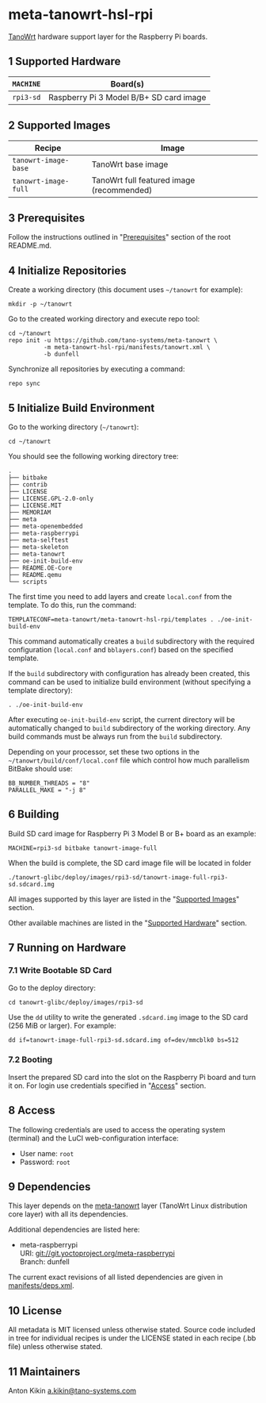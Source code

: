 # meta-tanowrt-hsl-rpi

[TanoWrt](https://github.com/tano-systems/meta-tanowrt) hardware support layer for the Raspberry Pi boards.

## 1 Supported Hardware

| `MACHINE` | Board(s)                                 |
| --------- | ---------------------------------------- |
| `rpi3-sd` | Raspberry Pi 3 Model B/B+ SD card image  |

## 2 Supported Images

| Recipe               | Image                                       |
| -------------------- | ------------------------------------------- |
| `tanowrt-image-base` | TanoWrt base image                          |
| `tanowrt-image-full` | TanoWrt full featured image (recommended)   |

## 3 Prerequisites

Follow the instructions outlined in "[Prerequisites](../README.md#1-Prerequisites)" section of the root README.md.

## 4 Initialize Repositories

Create a working directory (this document uses `~/tanowrt` for example):
```shell
mkdir -p ~/tanowrt
```

Go to the created working directory and execute repo tool:
```shell
cd ~/tanowrt
repo init -u https://github.com/tano-systems/meta-tanowrt \
          -m meta-tanowrt-hsl-rpi/manifests/tanowrt.xml \
          -b dunfell
```

Synchronize all repositories by executing a command:
```shell
repo sync
```

## 5 Initialize Build Environment

Go to the working directory (`~/tanowrt`):
```shell
cd ~/tanowrt
```

You should see the following working directory tree:
```
.
├── bitbake
├── contrib
├── LICENSE
├── LICENSE.GPL-2.0-only
├── LICENSE.MIT
├── MEMORIAM
├── meta
├── meta-openembedded
├── meta-raspberrypi
├── meta-selftest
├── meta-skeleton
├── meta-tanowrt
├── oe-init-build-env
├── README.OE-Core
├── README.qemu
└── scripts
```

The first time you need to add layers and create `local.conf` from the template. To do this, run the command:
```shell
TEMPLATECONF=meta-tanowrt/meta-tanowrt-hsl-rpi/templates . ./oe-init-build-env
```

This command automatically creates a `build` subdirectory with the required configuration (`local.conf` and `bblayers.conf`) based on the specified template.

If the `build` subdirectory with configuration has already been created, this command can be used to initialize build environment (without specifying a template directory):
```shell
. ./oe-init-build-env
```

After executing `oe-init-build-env` script, the current directory will be automatically changed to `build` subdirectory of the working directory. Any build commands must be always run from the `build` subdirectory.

Depending on your processor, set these two options in the `~/tanowrt/build/conf/local.conf` file which control how much parallelism BitBake should use:
```
BB_NUMBER_THREADS = "8"
PARALLEL_MAKE = "-j 8"
```

## 6 Building

Build SD card image for Raspberry Pi 3 Model B or B+ board as an example:

```shell
MACHINE=rpi3-sd bitbake tanowrt-image-full
```

When the build is complete, the SD card image file will be located in folder
```
./tanowrt-glibc/deploy/images/rpi3-sd/tanowrt-image-full-rpi3-sd.sdcard.img
```

All images supported by this layer are listed in the "[Supported Images](#2-Supported-Images)" section.

Other available machines are listed in the "[Supported Hardware](#1-Supported-Hardware)" section.

## 7 Running on Hardware

### 7.1 Write Bootable SD Card

Go to the deploy directory:

```shell
cd tanowrt-glibc/deploy/images/rpi3-sd
```

Use the `dd` utility to write the generated `.sdcard.img` image to the SD card (256 MiB or larger). For example:

```shell
dd if=tanowrt-image-full-rpi3-sd.sdcard.img of=dev/mmcblk0 bs=512
```

### 7.2 Booting

Insert the prepared SD card into the slot on the Raspberry Pi board and turn it on. For login use credentials specified in "[Access](#8-Access)" section.

## 8 Access

The following credentials are used to access the operating system (terminal) and the LuCI web-configuration interface:
* User name: `root`
* Password: `root`

## 9 Dependencies

This layer depends on the [meta-tanowrt](../meta-tanowrt/README.md) layer (TanoWrt Linux distribution core layer) with all its dependencies.

Additional dependencies are listed here:

* meta-raspberrypi  
  URI: <git://git.yoctoproject.org/meta-raspberrypi>  
  Branch: dunfell

The current exact revisions of all listed dependencies are given in [manifests/deps.xml](manifests/deps.xml).

## 10 License

All metadata is MIT licensed unless otherwise stated. Source code included in tree for individual recipes is under the LICENSE stated in each recipe (.bb file) unless otherwise stated.

## 11 Maintainers

Anton Kikin <a.kikin@tano-systems.com>
